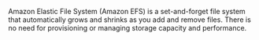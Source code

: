 Amazon Elastic File System (Amazon EFS) is a set-and-forget file system that automatically grows and shrinks as you add and remove files. There is no need for provisioning or managing storage capacity and performance.